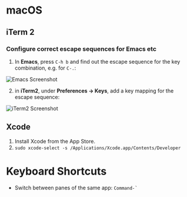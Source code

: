 # macOS

## iTerm 2

### Configure correct escape sequences for Emacs etc

1. In **Emacs**, press `C-h b` and find out the escape sequence for the key combination, e.g. for `C-.`:

![Emacs Screenshot](https://s27.postimg.org/3yujg189f/Screen_Shot_2016_12_26_at_2_56_32_PM.png)

2. in **iTerm2**, under **Preferences -> Keys**, add a key mapping for the escape sequence:

![iTerm2 Screenshot](https://s27.postimg.org/lderob5eb/Screen_Shot_2016_12_26_at_3_02_04_PM.png)

## Xcode

1. Install Xcode from the App Store.
2. `sudo xcode-select -s /Applications/Xcode.app/Contents/Developer`

# Keyboard Shortcuts

* Switch between panes of the same app: `` Command-` ``
